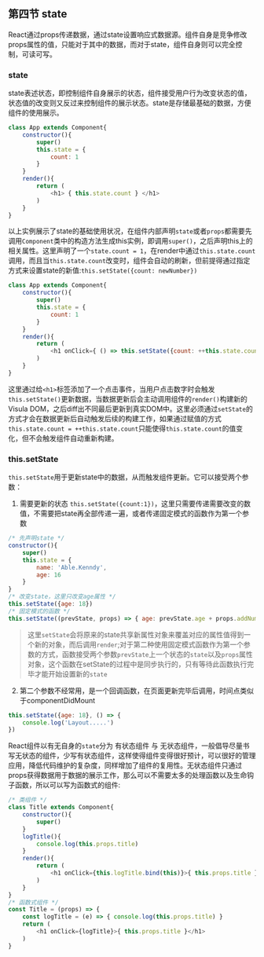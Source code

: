 ## 第四节 state
React通过props传递数据，通过state设置响应式数据源。组件自身是竞争修改props属性的值，只能对于其中的数据，而对于state，组件自身则可以完全控制，可读可写。
### state
state表述状态，即控制组件自身展示的状态，组件接受用户行为改变状态的值，状态值的改变则又反过来控制组件的展示状态。state是存储最基础的数据，方便组件的使用展示。
```js
class App extends Component{
    constructor(){
        super()
        this.state = {
            count: 1
        }
    }
    render(){
        return (
            <h1> { this.state.count } </h1>
        )
    }
}
```
以上实例展示了state的基础使用状况，在组件内部声明`state`或者`props`都需要先调用`Component`类中的构造方法生成this实例，即调用`super()`，之后声明this上的相关属性。这里声明了一个`state.count = 1`，在render中通过`this.state.count`调用，而且当`this.state.count`改变时，组件会自动的刷新，但前提得通过指定方式来设置state的新值:`this.setState({count: newNumber})`
```js
class App extends Component{
    constructor(){
        super()
        this.state = {
            count: 1
        }
    }
    render(){
        return (
            <h1 onClick={ () => this.setState({count: ++this.state.count}) }></h1>
        )
    }
}
```
这里通过给`<h1>`标签添加了一个点击事件，当用户点击数字时会触发`this.setState()`更新数据，当数据更新后会主动调用组件的`render()`构建新的Visula DOM，之后diff出不同最后更新到真实DOM中。这里必须通过`setState`的方式才会在数据更新后自动触发后续的构建工作，如果通过赋值的方式`this.state.count = ++this.state.count`只能使得`this.state.count`的值变化，但不会触发组件自动重新构建。
### this.setState
`this.setState`用于更新state中的数据，从而触发组件更新。它可以接受两个参数：

1. 需要更新的状态 `this.setState({count:1})`，这里只需要传递需要改变的数值，不需要把state再全部传递一遍，或者传递固定模式的函数作为第一个参数
```js
/* 先声明state */
constructor(){
    super()
    this.state = {
        name: 'Able.Kenndy',
        age: 16
    }
}
/* 改变state，这里只改变age属性 */
this.setState({age: 18})
/* 固定模式的函数 */
this.setState((prevState, props) => { age: prevState.age + props.addNum })
```
> 这里`setState`会将原来的state共享新属性对象来覆盖对应的属性值得到一个新的对象，而后调用`render`;对于第二种使用固定模式函数作为第一个参数的方式，函数接受两个参数`prevState`上一个状态的`state`以及`props`属性对象，这个函数在setState的过程中是同步执行的，只有等待此函数执行完毕才能开始设置新的`state`

2. 第二个参数不经常用，是一个回调函数，在页面更新完毕后调用，时间点类似于componentDidMount
```js
this.setState({age: 18}, () => {
    console.log('Layout.....')
})
```
React组件以有无自身的`state`分为 有状态组件 与 无状态组件，一般倡导尽量书写无状态的组件，少写有状态组件，这样使得组件变得很好预计，可以很好的管理应用，降低代码维护的复杂度，同样增加了组件的复用性。无状态组件只通过props获得数据用于数据的展示工作，那么可以不需要太多的处理函数以及生命钩子函数，所以可以写为函数式的组件:
```js
/* 类组件 */
class Title extends Component{
    constructor(){
        super()
    }
    logTitle(){
        console.log(this.props.title)
    }
    render(){
        return (
            <h1 onClick={this.logTitle.bind(this)}>{ this.props.title }</h1>
        )
    }
}
/* 函数式组件 */
const Title = (props) => {
    const logTitle = (e) => { console.log(this.props.title) }
    return (
        <h1 onClick={logTitle}>{ this.props.title }</h1>
    )
}
```
